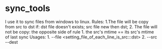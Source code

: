 # sync_tools
I use it to sync files from windows to linux.
Rules:
    1.The file will be copy from src to dst if:
        dst file doesn't exists;
        src file new then dst;
    2. The file will not be copy:
        the opposite side of rule 1.
        the src's mtime == its src's mtime of last sync
Usages:
    1. --file <setting_file_of_each_line_is_src:::dst>
    2. --src <src> --dest <dst>
